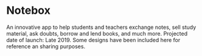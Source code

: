 # Notebox
An innovative app to help students and teachers exchange notes, sell study material, ask doubts, borrow and lend books, and much more.
Projected date of launch: Late 2019.
Some designs have been included here for reference an sharing purposes.
